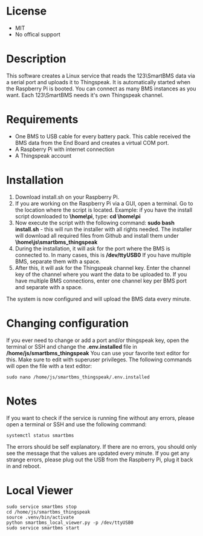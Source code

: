 # License
- MIT
- No offical support

# Description
This software creates a Linux service that reads the 123\SmartBMS data via a serial port and uploads it to Thingspeak.
It is automatically started when the Raspberry Pi is booted.
You can connect as many BMS instances as you want. Each 123\SmartBMS needs it's own Thingspeak channel.

# Requirements
- One BMS to USB cable for every battery pack. This cable received the BMS data from the End Board and creates a virtual COM port.
- A Raspberry Pi with internet connection
- A Thingspeak account

# Installation
1. Download install.sh on your Raspberry Pi.
2. If you are working on the Raspberry Pi via a GUI, open a terminal. Go to the location where the script is located. Example: if you have the install script downloaded to **\home\pi**, type: **cd \home\pi**
3. Now execute the script with the following command: **sudo bash install.sh** - this will run the installer with all rights needed. The installer will download all required files from Github and install them under **\home\js\smartbms_thingspeak**
4. During the installation, it will ask for the port where the BMS is connected to. In many cases, this is **/dev/ttyUSB0** If you have multiple BMS, separate them with a space.
5. After this, it will ask for the Thingspeak channel key. Enter the channel key of the channel where you want the data to be uploaded to. If you have multiple BMS connections, enter one channel key per BMS port and separate with a space.

The system is now configured and will upload the BMS data every minute.

# Changing configuration
If you ever need to change or add a port and/or thingspeak key, open the terminal or SSH and change the **.env.installed** file in **/home/js/smartbms_thingspeak**
You can use your favorite text editor for this. Make sure to edit with superuser privileges.
The following commands will open the file with a text editor:
```
sudo nano /home/js/smartbms_thingspeak/.env.installed
```

# Notes
If you want to check if the service is running fine without any errors, please open a terminal or SSH and use the following command:
```
systemctl status smartbms
```
The errors should be self explanatory. If there are no errors, you should only see the message that the values are updated every minute.
If you get any strange errors, please plug out the USB from the Raspberry Pi, plug it back in and reboot.

# Local Viewer
```
sudo service smartbms stop
cd /home/js/smartbms_thingspeak
source .venv/bin/activate
python smartbms_local_viewer.py -p /dev/ttyUSB0
sudo service smartbms start
```
